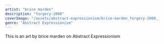 ```yaml
---
artist: "brice marden"
description: "forgery-2008"
coverImage: "/assets/abstract-expressionism/brice-marden_forgery-2008.jpg"
genre: "Abstract Expressionism"
---
```

This is an art by brice marden on Abstract Expressionism

